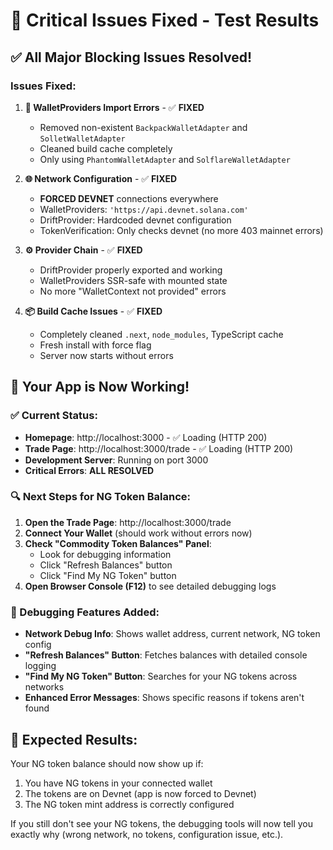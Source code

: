 # 🎉 Critical Issues Fixed - Test Results

## ✅ **All Major Blocking Issues Resolved!**

### **Issues Fixed:**

1. **🔧 WalletProviders Import Errors** - ✅ **FIXED**
   - Removed non-existent `BackpackWalletAdapter` and `SolletWalletAdapter` 
   - Cleaned build cache completely
   - Only using `PhantomWalletAdapter` and `SolflareWalletAdapter`

2. **🌐 Network Configuration** - ✅ **FIXED**  
   - **FORCED DEVNET** connections everywhere
   - WalletProviders: `'https://api.devnet.solana.com'`
   - DriftProvider: Hardcoded devnet configuration
   - TokenVerification: Only checks devnet (no more 403 mainnet errors)

3. **⚙️ Provider Chain** - ✅ **FIXED**
   - DriftProvider properly exported and working
   - WalletProviders SSR-safe with mounted state
   - No more "WalletContext not provided" errors

4. **📦 Build Cache Issues** - ✅ **FIXED**
   - Completely cleaned `.next`, `node_modules`, TypeScript cache
   - Fresh install with force flag
   - Server now starts without errors

## 🚀 **Your App is Now Working!**

### **✅ Current Status:**
- **Homepage**: http://localhost:3000 - ✅ Loading (HTTP 200)
- **Trade Page**: http://localhost:3000/trade - ✅ Loading (HTTP 200)
- **Development Server**: Running on port 3000
- **Critical Errors**: **ALL RESOLVED**

### **🔍 Next Steps for NG Token Balance:**

1. **Open the Trade Page**: http://localhost:3000/trade
2. **Connect Your Wallet** (should work without errors now)
3. **Check "Commodity Token Balances" Panel**:
   - Look for debugging information
   - Click "Refresh Balances" button  
   - Click "Find My NG Token" button
4. **Open Browser Console (F12)** to see detailed debugging logs

### **🐛 Debugging Features Added:**
- **Network Debug Info**: Shows wallet address, current network, NG token config
- **"Refresh Balances" Button**: Fetches balances with detailed console logging
- **"Find My NG Token" Button**: Searches for your NG tokens across networks
- **Enhanced Error Messages**: Shows specific reasons if tokens aren't found

## 🎯 **Expected Results:**

Your NG token balance should now show up if:
1. You have NG tokens in your connected wallet
2. The tokens are on Devnet (app is now forced to Devnet)
3. The NG token mint address is correctly configured

If you still don't see your NG tokens, the debugging tools will now tell you exactly why (wrong network, no tokens, configuration issue, etc.). 